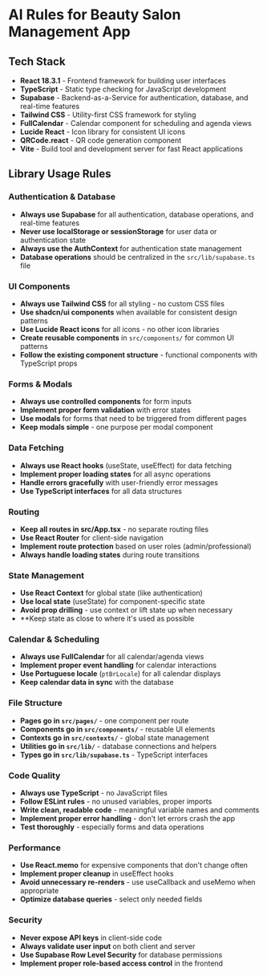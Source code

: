 # AI Rules for Beauty Salon Management App

## Tech Stack

- **React 18.3.1** - Frontend framework for building user interfaces
- **TypeScript** - Static type checking for JavaScript development
- **Supabase** - Backend-as-a-Service for authentication, database, and real-time features
- **Tailwind CSS** - Utility-first CSS framework for styling
- **FullCalendar** - Calendar component for scheduling and agenda views
- **Lucide React** - Icon library for consistent UI icons
- **QRCode.react** - QR code generation component
- **Vite** - Build tool and development server for fast React applications

## Library Usage Rules

### Authentication & Database
- **Always use Supabase** for all authentication, database operations, and real-time features
- **Never use localStorage or sessionStorage** for user data or authentication state
- **Always use the AuthContext** for authentication state management
- **Database operations** should be centralized in the `src/lib/supabase.ts` file

### UI Components
- **Always use Tailwind CSS** for all styling - no custom CSS files
- **Use shadcn/ui components** when available for consistent design patterns
- **Use Lucide React icons** for all icons - no other icon libraries
- **Create reusable components** in `src/components/` for common UI patterns
- **Follow the existing component structure** - functional components with TypeScript props

### Forms & Modals
- **Always use controlled components** for form inputs
- **Implement proper form validation** with error states
- **Use modals** for forms that need to be triggered from different pages
- **Keep modals simple** - one purpose per modal component

### Data Fetching
- **Always use React hooks** (useState, useEffect) for data fetching
- **Implement proper loading states** for all async operations
- **Handle errors gracefully** with user-friendly error messages
- **Use TypeScript interfaces** for all data structures

### Routing
- **Keep all routes in src/App.tsx** - no separate routing files
- **Use React Router** for client-side navigation
- **Implement route protection** based on user roles (admin/professional)
- **Always handle loading states** during route transitions

### State Management
- **Use React Context** for global state (like authentication)
- **Use local state** (useState) for component-specific state
- **Avoid prop drilling** - use context or lift state up when necessary
- **Keep state as close to where it's used as possible

### Calendar & Scheduling
- **Always use FullCalendar** for all calendar/agenda views
- **Implement proper event handling** for calendar interactions
- **Use Portuguese locale** (`ptBrLocale`) for all calendar displays
- **Keep calendar data in sync** with the database

### File Structure
- **Pages go in `src/pages/`** - one component per route
- **Components go in `src/components/`** - reusable UI elements
- **Contexts go in `src/contexts/`** - global state management
- **Utilities go in `src/lib/`** - database connections and helpers
- **Types go in `src/lib/supabase.ts`** - TypeScript interfaces

### Code Quality
- **Always use TypeScript** - no JavaScript files
- **Follow ESLint rules** - no unused variables, proper imports
- **Write clean, readable code** - meaningful variable names and comments
- **Implement proper error handling** - don't let errors crash the app
- **Test thoroughly** - especially forms and data operations

### Performance
- **Use React.memo** for expensive components that don't change often
- **Implement proper cleanup** in useEffect hooks
- **Avoid unnecessary re-renders** - use useCallback and useMemo when appropriate
- **Optimize database queries** - select only needed fields

### Security
- **Never expose API keys** in client-side code
- **Always validate user input** on both client and server
- **Use Supabase Row Level Security** for database permissions
- **Implement proper role-based access control** in the frontend